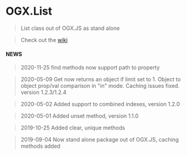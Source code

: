 # OGX.List

> List class out of OGX.JS as stand alone

> Check out the [wiki](https://github.com/globules-io/OGX.JS/wiki/List)

#### NEWS
> 2020-11-25
find methods now support path to property

> 2020-05-09
Get now returns an object if limit set to 1. Object to object prop/val comparison in "in" mode. Caching issues fixed. version 1.2.3/1.2.4

> 2020-05-02
Added support to combined indexes, version 1.2.0

> 2020-05-01
Added unset method, version 1.1.0

> 2019-10-25
Added clear, unique methods

> 2019-09-04
Now stand alone package out of OGX.JS, caching methods added
